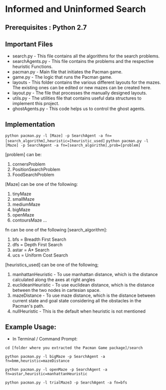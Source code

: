 # Informed and Uninformed Search

Prerequisites : Python 2.7
----------------------------------

Important Files
----------------------------------
- search.py        - This file contains all the algorithms for the search problems.
- searchAgents.py  - This file contains the problems and the respective heuristic Functions.
- pacman.py        - Main file that initiates the Pacman game.
- game.py          - The logic that runs the Pacman game.
- layouts          - This folder contains the various different layouts for the mazes. The existing ones can be edited or new mazes can be created here.
- layout.py        - The file that processes the manually designed layouts.
- utils.py         - The utilities file that contains useful data structures to implement this project. 
- ghostAgents.py   - This code helps us to control the ghost agents.

Implementation
----------------------------------
`python pacman.py -l [Maze] -p SearchAgent -a fn=[search_algorithm],heuristic=[heuristic_used]`
`python pacman.py -l [Maze] -p SearchAgent -a fn=[search_algorithm],prob=[problem]`

[problem] can be:
1. cornersProblem
2. PositionSearchProblem
3. FoodSearchProblem

[Maze] can be one of the following:

1.  tinyMaze
2.  smallMaze
3.  mediumMaze
4.  bigMaze
5.  openMaze
6.  contoursMaze ...

fn can be one of the following [search_algorithm]:

1. bfs     = Breadth First Search
2. dfs     = Depth First Search
3. astar   = A* Search
4. ucs     = Uniform Cost Search


[heuristics_used] can be one of the following; 

1. manhattanHeuristic - To use manhattan distance, which is the distance calculated along the axes at right angles   
2. euclideanHeuristic - To use euclidean distance, which is the distance between the two nodes in cartesian space.
3. mazeDistance       - To use maze distance, which is the distance between current state and goal state considering all the obstacles in the Pacman's path.
4. nullHeuristic      - This is the default when heuristic is not mentioned


Example Usage:
--------------------------------------------
- In Terminal / Command Prompt:

`cd [folder where you extracted the Pacman Game package]/search`

`python pacman.py -l bigMaze -p SearchAgent -a fn=bmm,heuristic=mazeDistance`

`python pacman.py -l openMaze -p SearchAgent -a fn=astar,heuristic=manhattanHeuristic`

`python pacman.py -l trialMaze3 -p SearchAgent -a fn=bfs`
